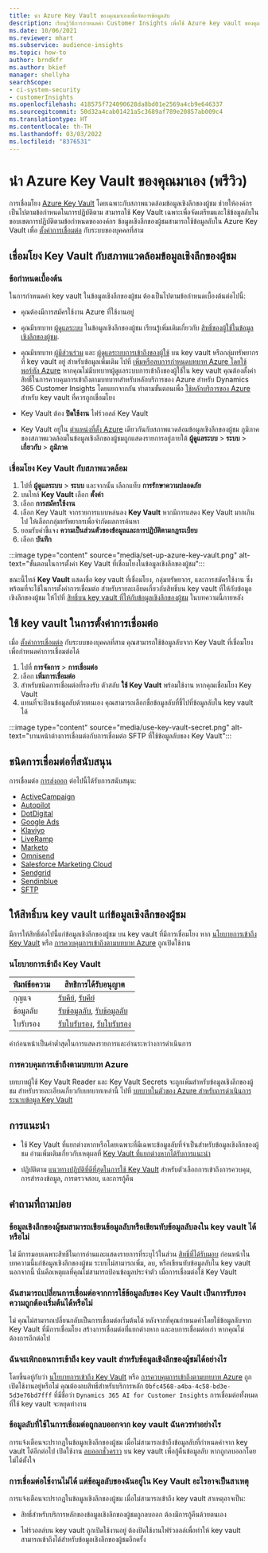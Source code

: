 ```yaml
---
title: นำ Azure Key Vault ของคุณมาเองเพื่อจัดการข้อมูลลับ
description: เรียนรู้วิธีการกำหนดค่า Customer Insights เพื่อใช้ Azure key vault ของคุณเอง
ms.date: 10/06/2021
ms.reviewer: mhart
ms.subservice: audience-insights
ms.topic: how-to
author: brndkfr
ms.author: bkief
manager: shellyha
searchScope:
- ci-system-security
- customerInsights
ms.openlocfilehash: 418575f724090628da8bd01e2569a4cb9e646337
ms.sourcegitcommit: 50d32a4cab01421a5c3689af789e20857ab009c4
ms.translationtype: HT
ms.contentlocale: th-TH
ms.lasthandoff: 03/03/2022
ms.locfileid: "8376531"
---
```

# <a name="bring-your-own-azure-key-vault-preview"></a>นำ Azure Key Vault ของคุณมาเอง (พรีวิว)

การเชื่อมโยง [Azure Key Vault](/azure/key-vault/general/basic-concepts) โดยเฉพาะกับสภาพแวดล้อมข้อมูลเชิงลึกของผู้ชม ช่วยให้องค์กรเป็นไปตามข้อกำหนดในการปฏิบัติตาม
สามารถใช้ Key Vault เฉพาะเพื่อจัดเตรียมและใช้ข้อมูลลับในขอบเขตการปฏิบัติตามข้อกำหนดขององค์กร ข้อมูลเชิงลึกของผู้ชมสามารถใช้ข้อมูลลับใน Azure Key Vault เพื่อ [ตั้งค่าการเชื่อมต่อ](connections.md) กับระบบของบุคคลที่สาม

## <a name="link-the-key-vault-to-the-audience-insights-environment"></a>เชื่อมโยง Key Vault กับสภาพแวดล้อมข้อมูลเชิงลึกของผู้ชม

### <a name="prerequisites"></a>ข้อกำหนดเบื้องต้น

ในการกำหนดค่า key vault ในข้อมูลเชิงลึกของผู้ชม ต้องเป็นไปตามข้อกำหนดเบื้องต้นต่อไปนี้:

- คุณต้องมีการสมัครใช้งาน Azure ที่ใช้งานอยู่

- คุณมีบทบาท [ผู้ดูแลระบบ](permissions.md#admin) ในข้อมูลเชิงลึกของผู้ชม เรียนรู้เพิ่มเติมเกี่ยวกับ [สิทธิ์ของผู้ใช้ในข้อมูลเชิงลึกของผู้ชม](permissions.md#assign-roles-and-permissions).

- คุณมีบทบาท [ผู้มีส่วนร่วม](/azure/role-based-access-control/built-in-roles#contributor) และ [ผู้ดูแลระบบการเข้าถึงของผู้ใช้](/azure/role-based-access-control/built-in-roles#user-access-administrator) บน key vault หรือกลุ่มทรัพยากรที่ key vault อยู่ สำหรับข้อมูลเพิ่มเติม ไปที่ [เพิ่มหรือลบการกำหนดบทบาท Azure โดยใช้พอร์ทัล Azure](/azure/role-based-access-control/role-assignments-portal) หากคุณไม่มีบทบาทผู้ดูแลระบบการเข้าถึงของผู้ใช้ใน key vault คุณต้องตั้งค่าสิทธิ์ในการควบคุมการเข้าถึงตามบทบาทสำหรับหลักบริการของ Azure สำหรับ Dynamics 365 Customer Insights โดยแยกจากกัน ทำตามขั้นตอนเพื่อ [ใช้หลักบริการของ Azure](connect-service-principal.md) สำหรับ key vault ที่ควรถูกเชื่อมโยง

- Key Vault ต้อง **ปิดใช้งาน** ไฟร์วอลล์ Key Vault

- Key Vault อยู่ใน [ตำแหน่งที่ตั้ง Azure](https://azure.microsoft.com/global-infrastructure/geographies/#overview) เดียวกันกับสภาพแวดล้อมข้อมูลเชิงลึกของผู้ชม ภูมิภาคของสภาพแวดล้อมในข้อมูลเชิงลึกของผู้ชมถูกแสดงรายการอยู่ภายใต้ **ผู้ดูแลระบบ** > **ระบบ** > **เกี่ยวกับ** > **ภูมิภาค**

### <a name="link-a-key-vault-to-the-environment"></a>เชื่อมโยง Key Vault กับสภาพแวดล้อม

1. ไปที่ **ผู้ดูแลระบบ** > **ระบบ** และจากนั้น เลือกแท็บ **การรักษาความปลอดภัย**
1. บนไทล์ **Key Vault** เลือก **ตั้งค่า**
1. เลือก **การสมัครใช้งาน**
1. เลือก Key Vault จากรายการแบบหล่นลง **Key Vault** หากมีการแสดง Key Vault มากเกินไป ให้เลือกกลุ่มทรัพยากรเพื่อจำกัดผลการค้นหา
1. ยอมรับคำชี้แจง **ความเป็นส่วนตัวของข้อมูลและการปฏิบัติตามกฎระเบียบ**
1. เลือก **บันทึก**

:::image type="content" source="media/set-up-azure-key-vault.png" alt-text="ขั้นตอนในการตั้งค่า Key Vault ที่เชื่อมโยงในข้อมูลเชิงลึกของผู้ชม":::

ขณะนี้ไทล์ **Key Vault** แสดงชื่อ key vault ที่เชื่อมโยง, กลุ่มทรัพยากร, และการสมัครใช้งาน ซึ่งพร้อมที่จะใช้ในการตั้งค่าการเชื่อมต่อ
สำหรับรายละเอียดเกี่ยวกับสิทธิ์บน key vault ที่ให้กับข้อมูลเชิงลึกของผู้ชม ให้ไปที่ [สิทธิ์บน key vault ที่ให้กับข้อมูลเชิงลึกของผู้ชม](#permissions-granted-on-the-key-vault-to-audience-insights) ในบทความนี้ภายหลัง

## <a name="use-the-key-vault-in-the-connection-setup"></a>ใช้ key vault ในการตั้งค่าการเชื่อมต่อ

เมื่อ [ตั้งค่าการเชื่อมต่อ](connections.md) กับระบบของบุคคลที่สาม คุณสามารถใช้ข้อมูลลับจาก Key Vault ที่เชื่อมโยงเพื่อกำหนดค่าการเชื่อมต่อได้

1. ไปที่ **การจัดการ** > **การเชื่อมต่อ**
1. เลือก **เพิ่มการเชื่อมต่อ**
1. สำหรับชนิดการเชื่อมต่อที่รองรับ ตัวสลับ **ใช้ Key Vault** พร้อมใช้งาน หากคุณเชื่อมโยง Key Vault
1. แทนที่จะป้อนข้อมูลลับด้วยตนเอง คุณสามารถเลือกชื่อข้อมูลลับที่ชี้ไปที่ข้อมูลลับใน key vault ได้

:::image type="content" source="media/use-key-vault-secret.png" alt-text="บานหน้าต่างการเชื่อมต่อกับการเชื่อมต่อ SFTP ที่ใช้ข้อมูลลับของ Key Vault":::

## <a name="supported-connection-types"></a>ชนิดการเชื่อมต่อที่สนับสนุน

การเชื่อมต่อ [การส่งออก](export-destinations.md) ต่อไปนี้ได้รับการสนับสนุน:

* [ActiveCampaign](export-active-campaign.md)
* [Autopilot](export-autopilot.md)
* [DotDigital](export-dotdigital.md)
* [Google Ads](export-google-ads.md)
* [Klaviyo](export-klaviyo.md)
* [LiveRamp](export-liveramp.md)
* [Marketo](export-marketo.md)
* [Omnisend](export-omnisend.md)
* [Salesforce Marketing Cloud](export-salesforce.md)
* [Sendgrid](export-sendgrid.md)
* [Sendinblue](export-sendinblue.md)
* [SFTP](export-sftp.md)

## <a name="permissions-granted-on-the-key-vault-to-audience-insights"></a>ให้สิทธิ์บน key vault แก่ข้อมูลเชิงลึกของผู้ชม

มีการให้สิทธิ์ต่อไปนี้แก่ข้อมูลเชิงลึกของผู้ชม บน key vault ที่มีการเชื่อมโยง หาก [นโยบายการเข้าถึง Key Vault](/azure/key-vault/general/assign-access-policy?tabs=azure-portal) หรือ [การควบคุมการเข้าถึงตามบทบาท Azure](/azure/key-vault/general/rbac-guide?tabs=azure-cli) ถูกเปิดใช้งาน

### <a name="key-vault-access-policy"></a>นโยบายการเข้าถึง Key Vault

| พิมพ์ข้อความ        | สิทธิการได้รับอนุญาต          |
| ----------- | -------------------- |
| กุญแจ         | [รับคีย์](/rest/api/keyvault/get-keys), [รับคีย์](/rest/api/keyvault/get-key)                                 |
| ข้อมูลลับ      | [รับข้อมูลลับ](/rest/api/keyvault/get-secrets), [รับข้อมูลลับ](/rest/api/keyvault/get-secret)                     |
| ใบรับรอง | [รับใบรับรอง](/rest/api/keyvault/get-certificates), [รับใบรับรอง](/rest/api/keyvault/get-certificate) |

ค่าก่อนหน้าเป็นค่าต่ำสุดในการแสดงรายการและอ่านระหว่างการดำเนินการ

### <a name="azure-role-based-access-control"></a>การควบคุมการเข้าถึงตามบทบาท Azure

บทบาทผู้ใช้ Key Vault Reader และ Key Vault Secrets จะถูกเพิ่มสำหรับข้อมูลเชิงลึกของผู้ชม สำหรับรายละเอียดเกี่ยวกับบทบาทเหล่านี้ ไปที่ [บทบาทในตัวของ Azure สำหรับการดำเนินการระนาบข้อมูล Key Vault](/azure/key-vault/general/rbac-guide?tabs=azure-cli)

## <a name="recommendations"></a>การแนะนำ

- ใช้ Key Vault ที่แยกต่างหากหรือโดยเฉพาะที่มีเฉพาะข้อมูลลับที่จำเป็นสำหรับข้อมูลเชิงลึกของผู้ชม อ่านเพิ่มเติมเกี่ยวกับเหตุผลที่ [Key Vault ที่แยกต่างหากได้รับการแนะนำ](/azure/key-vault/general/best-practices#why-we-recommend-separate-key-vaults)

- ปฏิบัติตาม [แนวทางปฏิบัติที่ดีที่สุดในการใช้ Key Vault](/azure/key-vault/general/best-practices#turn-on-logging) สำหรับตัวเลือกการเข้าถึงการควบคุม, การสำรองข้อมูล, การตรวจสอบ, และการกู้คืน

## <a name="frequently-asked-questions"></a>คำถามที่ถามบ่อย

### <a name="can-audience-insights-write-secrets-or-overwrite-secrets-into-the-key-vault"></a>ข้อมูลเชิงลึกของผู้ชมสามารถเขียนข้อมูลลับหรือเขียนทับข้อมูลลับลงใน key vault ได้หรือไม่

ไม่ มีการมอบเฉพาะสิทธิ์ในการอ่านและแสดงรายการที่ระบุไว้ในส่วน [สิทธิ์ที่ได้รับมอบ](#permissions-granted-on-the-key-vault-to-audience-insights) ก่อนหน้าในบทความนี้แก่ข้อมูลเชิงลึกของผู้ชม ระบบไม่สามารถเพิ่ม, ลบ, หรือเขียนทับข้อมูลลับใน key vault นอกจากนี้ นั่นคือเหตุผลที่คุณไม่สามารถป้อนข้อมูลประจำตัว เมื่อการเชื่อมต่อใช้ Key Vault

### <a name="can-i-change-a-connection-from-using-key-vault-secrets-to-default-authentication"></a>ฉันสามารถเปลี่ยนการเชื่อมต่อจากการใช้ข้อมูลลับของ Key Vault เป็นการรับรองความถูกต้องเริ่มต้นได้หรือไม่

ไม่ คุณไม่สามารถเปลี่ยนกลับเป็นการเชื่อมต่อเริ่มต้นได้ หลังจากที่คุณกำหนดค่าโดยใช้ข้อมูลลับจาก Key Vault ที่มีการเชื่อมโยง สร้างการเชื่อมต่อที่แยกต่างหาก และลบการเชื่อมต่อเก่า หากคุณไม่ต้องการอีกต่อไป

### <a name="how-can-i-revoke-access-to-a-key-vault-for-audience-insights"></a>ฉันจะเพิกถอนการเข้าถึง key vault สำหรับข้อมูลเชิงลึกของผู้ชมได้อย่างไร

โดยขึ้นอยู่กับว่า [นโยบายการเข้าถึง Key Vault](/azure/key-vault/general/assign-access-policy?tabs=azure-portal) หรือ [การควบคุมการเข้าถึงตามบทบาท Azure](/azure/key-vault/general/rbac-guide?tabs=azure-cli) ถูกเปิดใช้งานอยู่หรือไม่ คุณต้องลบสิทธิ์สำหรับบริการหลัก `0bfc4568-a4ba-4c58-bd3e-5d3e76bd7fff` ที่มีชื่อว่า `Dynamics 365 AI for Customer Insights` การเชื่อมต่อทั้งหมดที่ใช้ key vault จะหยุดทำงาน

### <a name="a-secret-thats-used-in-a-connection-got-removed-from-the-key-vault-what-can-i-do"></a>ข้อมูลลับที่ใช้ในการเชื่อมต่อถูกลบออกจาก key vault ฉันควรทำอย่างไร

การแจ้งเตือนจะปรากฏในข้อมูลเชิงลึกของผู้ชม เมื่อไม่สามารถเข้าถึงข้อมูลลับที่กำหนดค่าจาก key vault ได้อีกต่อไป เปิดใช้งาน [ลบออกชั่วคราว](/azure/key-vault/general/soft-delete-overview) บน key vault เพื่อกู้คืนข้อมูลลับ หากถูกลบออกโดยไม่ได้ตั้งใจ

### <a name="a-connection-doesnt-work-but-my-secret-is-in-the-key-vault-what-might-be-the-cause"></a>การเชื่อมต่อใช้งานไม่ได้ แต่ข้อมูลลับของฉันอยู่ใน Key Vault อะไรอาจเป็นสาเหตุ

การแจ้งเตือนจะปรากฏในข้อมูลเชิงลึกของผู้ชม เมื่อไม่สามารถเข้าถึง key vault สาเหตุอาจเป็น:

- สิทธิ์สำหรับบริการหลักของข้อมูลเชิงลึกของผู้ชมถูกลบออก ต้องมีการกู้คืนด้วยตนเอง

- ไฟร์วอลล์บน key vault ถูกเปิดใช้งานอยู่ ต้องปิดใช้งานไฟร์วอลล์เพื่อทำให้ key vault สามารถเข้าถึงได้สำหรับข้อมูลเชิงลึกของผู้ชมอีกครั้ง
